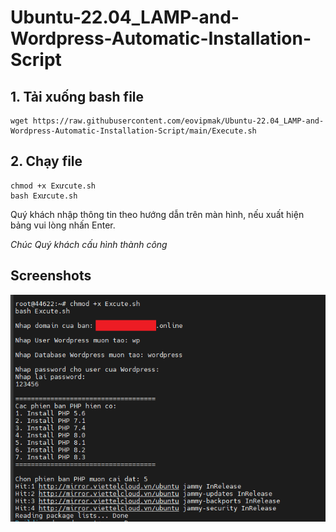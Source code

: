 # Ubuntu-22.04_LAMP-and-Wordpress-Automatic-Installation-Script
## 1. Tải xuống bash file

```
wget https://raw.githubusercontent.com/eovipmak/Ubuntu-22.04_LAMP-and-Wordpress-Automatic-Installation-Script/main/Execute.sh

```
## 2. Chạy file

```
chmod +x Exưcute.sh
bash Exưcute.sh
```
Quý khách nhập thông tin theo hướng dẫn trên màn hình, nếu xuất hiện bảng vui lòng nhấn Enter.

*Chúc Quý khách cấu hình thành công*

## Screenshots
![](a/001.png)
